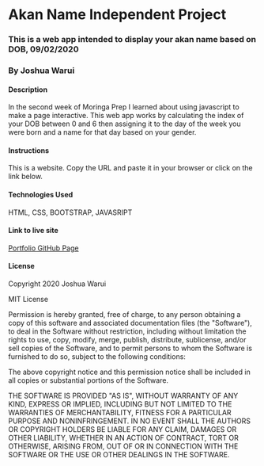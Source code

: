 # Akan Name Independent Project
### This is a web app intended to display your akan name based on DOB, 09/02/2020
### By Joshua Warui
#### Description
In the second week of Moringa Prep I learned about using javascript to make a page interactive. This web app works by calculating the index of your DOB between 0 and 6 then assigning it to the day of the week you were born and a name for that day based on your gender.
#### Instructions
This is a website. Copy the URL and paste it in your browser or click on the link below.
#### Technologies Used
HTML, CSS, BOOTSTRAP, JAVASRIPT
#### Link to live site
[Portfolio GitHub Page](https://joshua-warui.github.io/akan-name-IP2)
#### License
Copyright 2020 Joshua Warui

MIT License

Permission is hereby granted, free of charge, to any person obtaining a copy of this software and associated documentation files (the "Software"), to deal in the Software without restriction, including without limitation the rights to use, copy, modify, merge, publish, distribute, sublicense, and/or sell copies of the Software, and to permit persons to whom the Software is furnished to do so, subject to the following conditions:

The above copyright notice and this permission notice shall be included in all copies or substantial portions of the Software.

THE SOFTWARE IS PROVIDED "AS IS", WITHOUT WARRANTY OF ANY KIND, EXPRESS OR IMPLIED, INCLUDING BUT NOT LIMITED TO THE WARRANTIES OF MERCHANTABILITY, FITNESS FOR A PARTICULAR PURPOSE AND NONINFRINGEMENT. IN NO EVENT SHALL THE AUTHORS OR COPYRIGHT HOLDERS BE LIABLE FOR ANY CLAIM, DAMAGES OR OTHER LIABILITY, WHETHER IN AN ACTION OF CONTRACT, TORT OR OTHERWISE, ARISING FROM, OUT OF OR IN CONNECTION WITH THE SOFTWARE OR THE USE OR OTHER DEALINGS IN THE SOFTWARE.